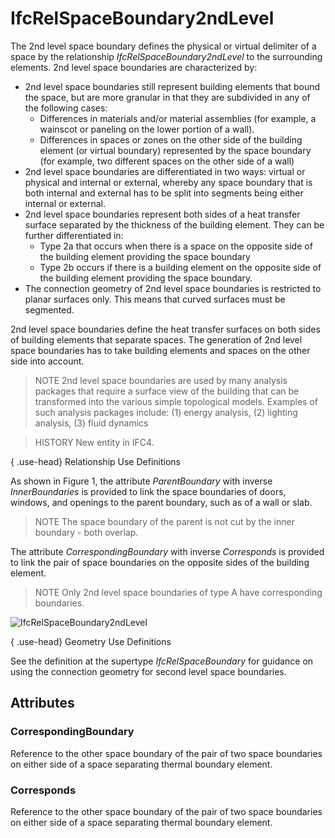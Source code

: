 # IfcRelSpaceBoundary2ndLevel

The 2nd level space boundary defines the physical or virtual delimiter of a space by the relationship _IfcRelSpaceBoundary2ndLevel_ to the surrounding elements. 2nd level space boundaries are characterized by:

* 2nd level space boundaries still represent building elements that bound the space, but are more granular in that they are subdivided in any of the following cases:
  * Differences in materials and/or material assemblies (for example, a wainscot or paneling on the lower portion of a wall).
  * Differences in spaces or zones on the other side of the building element (or virtual boundary) represented by the space boundary (for example, two different spaces on the other side of a wall)
* 2nd level space boundaries are differentiated in two ways: virtual or physical and internal or external, whereby any space boundary that is both internal and external has to be split into segments being either internal or external.
* 2nd level space boundaries represent both sides of a heat transfer surface separated by the thickness of the building element. They can be further differentiated in:
  * Type 2a that occurs when there is a space on the opposite side of the building element providing the space boundary
  * Type 2b occurs if there is a building element on the opposite side of the building element providing the space boundary.
* The connection geometry of 2nd level space boundaries is restricted to planar surfaces only. This means that curved surfaces must be segmented.
<!-- end of short definition -->

2nd level space boundaries define the heat transfer surfaces on both sides of building elements that separate spaces. The generation of 2nd level space boundaries has to take building elements and spaces on the other side into account.

> NOTE 2nd level space boundaries are used by many analysis packages that require a surface view of the building that can be transformed into the various simple topological models. Examples of such analysis packages include: (1) energy analysis, (2) lighting analysis, (3) fluid dynamics

> HISTORY New entity in IFC4.

{ .use-head}
Relationship Use Definitions

As shown in Figure 1, the attribute _ParentBoundary_ with inverse _InnerBoundaries_ is provided to link the space boundaries of doors, windows, and openings to the parent boundary, such as of a wall or slab.

> NOTE The space boundary of the parent is not cut by the inner boundary - both overlap.

The attribute _CorrespondingBoundary_ with inverse _Corresponds_ is provided to link the pair of space boundaries on the opposite sides of the building element.

> NOTE Only 2nd level space boundaries of type A have corresponding boundaries.

![IfcRelSpaceBoundary2ndLevel](../../../../figures/ifcrelspaceboundary2ndlevel-fig1.png "Figure 1 — Space boundary second level relationships")

{ .use-head}
Geometry Use Definitions

See the definition at the supertype _IfcRelSpaceBoundary_ for guidance on using the connection geometry for second level space boundaries.

## Attributes

### CorrespondingBoundary
Reference to the other space boundary of the pair of two space boundaries on either side of a space separating thermal boundary element.

### Corresponds
Reference to the other space boundary of the pair of two space boundaries on either side of a space separating thermal boundary element.
